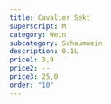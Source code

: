 ```yaml
---
title: Cavalier Sekt
superscript: M
category: Wein
subcategory: Schaumwein
description: 0.1L
price1: 3,9
price2: --
price3: 25,0
order: "10"
---
```

